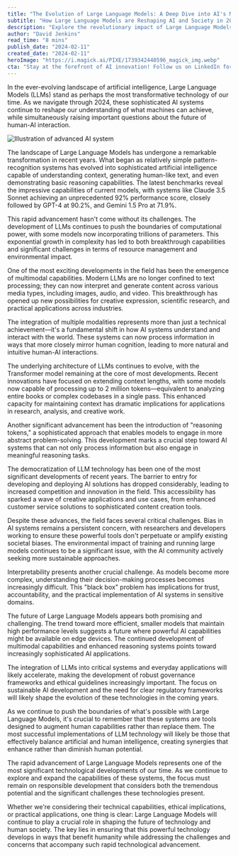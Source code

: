 ```yaml
---
title: "The Evolution of Large Language Models: A Deep Dive into AI's Most Transformative Technology"
subtitle: "How Large Language Models are Reshaping AI and Society in 2024"
description: "Explore the revolutionary impact of Large Language Models (LLMs) in 2024, from groundbreaking multimodal capabilities to crucial ethical considerations. Discover how these AI systems are reshaping technology and society while addressing key challenges in bias, sustainability, and governance."
author: "David Jenkins"
read_time: "8 mins"
publish_date: "2024-02-11"
created_date: "2024-02-11"
heroImage: "https://i.magick.ai/PIXE/1739342440596_magick_img.webp"
cta: "Stay at the forefront of AI innovation! Follow us on LinkedIn for daily updates on Large Language Models and transformative AI technologies that are shaping our future."
---
```


In the ever-evolving landscape of artificial intelligence, Large Language Models (LLMs) stand as perhaps the most transformative technology of our time. As we navigate through 2024, these sophisticated AI systems continue to reshape our understanding of what machines can achieve, while simultaneously raising important questions about the future of human-AI interaction.

![Illustration of advanced AI system](https://i.magick.ai/PIXE/1739342440598_magick_img.webp)

The landscape of Large Language Models has undergone a remarkable transformation in recent years. What began as relatively simple pattern-recognition systems has evolved into sophisticated artificial intelligence capable of understanding context, generating human-like text, and even demonstrating basic reasoning capabilities. The latest benchmarks reveal the impressive capabilities of current models, with systems like Claude 3.5 Sonnet achieving an unprecedented 92% performance score, closely followed by GPT-4 at 90.2%, and Gemini 1.5 Pro at 71.9%.

This rapid advancement hasn't come without its challenges. The development of LLMs continues to push the boundaries of computational power, with some models now incorporating trillions of parameters. This exponential growth in complexity has led to both breakthrough capabilities and significant challenges in terms of resource management and environmental impact.

One of the most exciting developments in the field has been the emergence of multimodal capabilities. Modern LLMs are no longer confined to text processing; they can now interpret and generate content across various media types, including images, audio, and video. This breakthrough has opened up new possibilities for creative expression, scientific research, and practical applications across industries.

The integration of multiple modalities represents more than just a technical achievement—it's a fundamental shift in how AI systems understand and interact with the world. These systems can now process information in ways that more closely mirror human cognition, leading to more natural and intuitive human-AI interactions.

The underlying architecture of LLMs continues to evolve, with the Transformer model remaining at the core of most developments. Recent innovations have focused on extending context lengths, with some models now capable of processing up to 2 million tokens—equivalent to analyzing entire books or complex codebases in a single pass. This enhanced capacity for maintaining context has dramatic implications for applications in research, analysis, and creative work.

Another significant advancement has been the introduction of "reasoning tokens," a sophisticated approach that enables models to engage in more abstract problem-solving. This development marks a crucial step toward AI systems that can not only process information but also engage in meaningful reasoning tasks.

The democratization of LLM technology has been one of the most significant developments of recent years. The barrier to entry for developing and deploying AI solutions has dropped considerably, leading to increased competition and innovation in the field. This accessibility has sparked a wave of creative applications and use cases, from enhanced customer service solutions to sophisticated content creation tools.

Despite these advances, the field faces several critical challenges. Bias in AI systems remains a persistent concern, with researchers and developers working to ensure these powerful tools don't perpetuate or amplify existing societal biases. The environmental impact of training and running large models continues to be a significant issue, with the AI community actively seeking more sustainable approaches.

Interpretability presents another crucial challenge. As models become more complex, understanding their decision-making processes becomes increasingly difficult. This "black box" problem has implications for trust, accountability, and the practical implementation of AI systems in sensitive domains.

The future of Large Language Models appears both promising and challenging. The trend toward more efficient, smaller models that maintain high performance levels suggests a future where powerful AI capabilities might be available on edge devices. The continued development of multimodal capabilities and enhanced reasoning systems points toward increasingly sophisticated AI applications.

The integration of LLMs into critical systems and everyday applications will likely accelerate, making the development of robust governance frameworks and ethical guidelines increasingly important. The focus on sustainable AI development and the need for clear regulatory frameworks will likely shape the evolution of these technologies in the coming years.

As we continue to push the boundaries of what's possible with Large Language Models, it's crucial to remember that these systems are tools designed to augment human capabilities rather than replace them. The most successful implementations of LLM technology will likely be those that effectively balance artificial and human intelligence, creating synergies that enhance rather than diminish human potential.

The rapid advancement of Large Language Models represents one of the most significant technological developments of our time. As we continue to explore and expand the capabilities of these systems, the focus must remain on responsible development that considers both the tremendous potential and the significant challenges these technologies present.

Whether we're considering their technical capabilities, ethical implications, or practical applications, one thing is clear: Large Language Models will continue to play a crucial role in shaping the future of technology and human society. The key lies in ensuring that this powerful technology develops in ways that benefit humanity while addressing the challenges and concerns that accompany such rapid technological advancement.